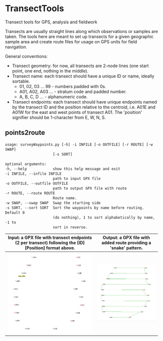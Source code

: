 # TransectTools
Transect tools for GPS, analysis and fieldwork

Transects are usually straight lines along which observations or samples are taken. The tools here are meant to set up transects for a given geographic sample area and create route files for usage on GPS units for field navigation.

General conventions:
* Transect geometry: for now, all transects are 2-node lines (one start point, one end, nothing in the middle).
* Transect name: each transect should have a unique ID or name, ideally sortable. 
  * 01, 02, 03 ... 99 - numbers padded with 0s.
  * A01, A02, A03 ... - stratum code and padded number.
  * A, B, C, D ... - alphanumeric code.
* Transect endpoints: each transect should have unique endpoints named by the transect ID and the position relative to the centroid, i.e. A01E and A01W for the east and west points of transect A01. The 'position' signifier should be 1-character from E, W, N, S.

## points2route

    usage: surveyWaypoints.py [-h] -i INFILE [-o OUTFILE] [-r ROUTE] [-w SWAP]
                          [-s SORT]
    
    optional arguments:
    -h, --help            show this help message and exit
    -i INFILE, --infile INFILE
                          path to input GPX file
    -o OUTFILE, --outfile OUTFILE
                          path to output GPX file with route
    -r ROUTE, --route ROUTE
                          Route name.
    -w SWAP, --swap SWAP  Swap the starting side
    -s SORT, --sort SORT  Sort the waypoints by name before routing. Default 0
                          (do nothing), 1 to sort alphabetically by name, -1 to
                          sort in reverse.

 

| Input: a GPX file with transect endpoints (2 per transect) following the [ID][Position] format above.    | Output: a GPX file with added route providing a 'snake' pattern.     |
| ---- | ---- |
| <a href="url"><img src="_media/points2route_WPTS.png"  width="300" ></a> | <a href="url"><img src="_media/points2route_RTE.png" width="400" ></a> |





